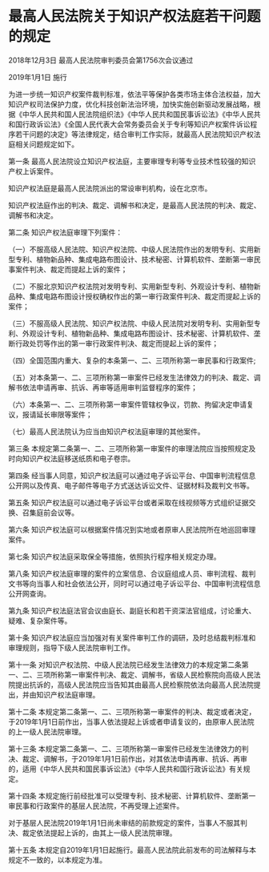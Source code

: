 # 最高人民法院关于知识产权法庭若干问题的规定

2018年12月3日 最高人民法院审判委员会第1756次会议通过

2019年1月1日 施行



为进一步统一知识产权案件裁判标准，依法平等保护各类市场主体合法权益，加大知识产权司法保护力度，优化科技创新法治环境，加快实施创新驱动发展战略，根据《中华人民共和国人民法院组织法》《中华人民共和国民事诉讼法》《中华人民共和国行政诉讼法》《全国人民代表大会常务委员会关于专利等知识产权案件诉讼程序若干问题的决定》等法律规定，结合审判工作实际，就最高人民法院知识产权法庭相关问题规定如下。

第一条 最高人民法院设立知识产权法庭，主要审理专利等专业技术性较强的知识产权上诉案件。

知识产权法庭是最高人民法院派出的常设审判机构，设在北京市。

知识产权法庭作出的判决、裁定、调解书和决定，是最高人民法院的判决、裁定、调解书和决定。

第二条 知识产权法庭审理下列案件：

（一）不服高级人民法院、知识产权法院、中级人民法院作出的发明专利、实用新型专利、植物新品种、集成电路布图设计、技术秘密、计算机软件、垄断第一审民事案件判决、裁定而提起上诉的案件；

（二）不服北京知识产权法院对发明专利、实用新型专利、外观设计专利、植物新品种、集成电路布图设计授权确权作出的第一审行政案件判决、裁定而提起上诉的案件；

（三）不服高级人民法院、知识产权法院、中级人民法院对发明专利、实用新型专利、外观设计专利、植物新品种、集成电路布图设计、技术秘密、计算机软件、垄断行政处罚等作出的第一审行政案件判决、裁定而提起上诉的案件；

（四）全国范围内重大、复杂的本条第一、二、三项所称第一审民事和行政案件;

（五）对本条第一、二、三项所称第一审案件已经发生法律效力的判决、裁定、调解书依法申请再审、抗诉、再审等适用审判监督程序的案件；

（六）本条第一、二、三项所称第一审案件管辖权争议，罚款、拘留决定申请复议，报请延长审限等案件；

（七）最高人民法院认为应当由知识产权法庭审理的其他案件。

第三条 本规定第二条第一、二、三项所称第一审案件的审理法院应当按照规定及时向知识产权法庭移送纸质和电子卷宗。

第四条 经当事人同意，知识产权法庭可以通过电子诉讼平台、中国审判流程信息公开网以及传真、电子邮件等电子方式送达诉讼文件、证据材料及裁判文书等。

第五条 知识产权法庭可以通过电子诉讼平台或者采取在线视频等方式组织证据交换、召集庭前会议等。

第六条 知识产权法庭可以根据案件情况到实地或者原审人民法院所在地巡回审理案件。

第七条 知识产权法庭采取保全等措施，依照执行程序相关规定办理。

第八条 知识产权法庭审理的案件的立案信息、合议庭组成人员、审判流程、裁判文书等向当事人和社会依法公开，同时可以通过电子诉讼平台、中国审判流程信息公开网查询。

第九条 知识产权法庭法官会议由庭长、副庭长和若干资深法官组成，讨论重大、疑难、复杂案件等。

第十条 知识产权法庭应当加强对有关案件审判工作的调研，及时总结裁判标准和审理规则，指导下级人民法院审判工作。

第十一条 对知识产权法院、中级人民法院已经发生法律效力的本规定第二条第一、二、三项所称第一审案件判决、裁定、调解书，省级人民检察院向高级人民法院提出抗诉的，高级人民法院应当告知其由最高人民检察院依法向最高人民法院提出，并由知识产权法庭审理。

第十二条 本规定第二条第一、二、三项所称第一审案件的判决、裁定或者决定，于2019年1月1日前作出，当事人依法提起上诉或者申请复议的，由原审人民法院的上一级人民法院审理。

第十三条 本规定第二条第一、二、三项所称第一审案件已经发生法律效力的判决、裁定、调解书，于2019年1月1日前作出，对其依法申请再审、抗诉、再审的，适用《中华人民共和国民事诉讼法》《中华人民共和国行政诉讼法》有关规定。

第十四条 本规定施行前经批准可以受理专利、技术秘密、计算机软件、垄断第一审民事和行政案件的基层人民法院，不再受理上述案件。

对于基层人民法院2019年1月1日尚未审结的前款规定的案件，当事人不服其判决、裁定依法提起上诉的，由其上一级人民法院审理。

第十五条 本规定自2019年1月1日起施行。最高人民法院此前发布的司法解释与本规定不一致的，以本规定为准。